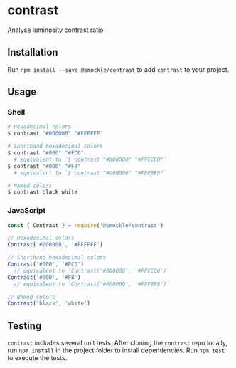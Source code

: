 # contrast

Analyse luminosity contrast ratio

## Installation

Run `npm install --save @smockle/contrast` to add `contrast` to your project.

## Usage

### Shell
```Bash
# Hexadecimal colors
$ contrast "#000000" "#FFFFFF"

# Shorthand hexadecimal colors
$ contrast "#000" "#FC0"
  # equivalent to `$ contrast "#000000" "#FFCC00"`
$ contrast "#000" "#F8"
  # equivalent to `$ contrast "#000000" "#F8F8F8"`

# Named colors
$ contrast black white
```

### JavaScript
```JavaScript
const { Contrast } = require('@smockle/contrast')

// Hexadecimal colors
Contrast('#000000', '#FFFFFF')

// Shorthand hexadecimal colors
Contrast('#000', '#FC0')
  // equivalent to `Contrast('#000000', '#FFCC00')`
Contrast('#000', '#F8')
  // equivalent to `Contrast('#000000', '#F8F8F8')`

// Named colors
Contrast('black', 'white')
```

## Testing

`contrast` includes several unit tests. After cloning the `contrast` repo locally, run `npm install` in the project folder to install dependencies. Run `npm test` to execute the tests.
